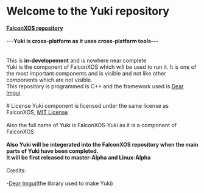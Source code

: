 # Welcome to the Yuki repository
<b>
<a href="https://github.com/DaVikingMan/FalconXOS">FalconXOS repository</a>
<br>
<br>
---Yuki is cross-platform as it uses cross-platform tools---
</b>
  <br>
<br>
<br>
This is <b>in-developement</b> and is nowhere near complete
<br>
Yuki is the component of FalconXOS which will be used to run it.
It is one of the most important components and is visible and not like other components which are not visible.
<br>
This repository is programmed is C++ and the framework used is <a href="https://github.com/ocornut/imgui"> Dear Imgui</a>
<br>
<br>
# License
Yuki component is licensed under the same license as FalconXOS, <a href="https://github.com/DaVikingMan/Yuki/blob/master/LICENSE">MIT License</a>
<br>
<br>
Also the full name of Yuki is FalconXOS-Yuki as it is a component of FalconXOS
<br>
<br>
<b>
Also Yuki will be integerated into the FalconXOS repository when the main parts of Yuki have been completed.
<br>
It will be first released to master-Alpha and Linux-Alpha</b>
<br>
<br>
Credits:
<br>
<br>
-<a href="https://github.com/ocornut/imgui">Dear Imgui</a>(the library used to make Yuki)
